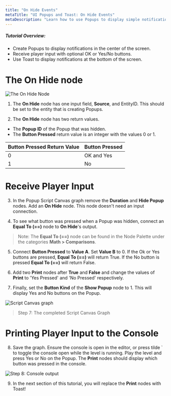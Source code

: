```yaml
---
title: "On Hide Events"
metaTitle: "UI Popups and Toast: On Hide Events"
metaDescription: "Learn how to use Popups to display simple notifications in the center of the screen with optional, OK or Yes/No buttons. Use Toast to display notifications at the bottom of the screen."
---
```


##### Tutorial Overview:
 -  Create Popups to display notifications in the center of the screen.
 -  Receive player input with optional OK or Yes/No buttons.
 -  Use Toast to display notifications at the bottom of the screen.


# The On Hide node

![The On Hide Node](/images/01/popups-08.png "The On Hide Node")

1. The **On Hide** node has one input field, **Source**, and EntityID. This should be set to the entity that is creating Popups.

2. The **On Hide** node has two return values.

- The **Popup ID** of the Popup that was hidden.
- The **Button Pressed** return value is an integer with the values 0 or 1.

|Button Pressed Return Value|Button Pressed|
|----|----|
|0|OK and Yes|
|1|No|

# Receive Player Input

3. In the Popup Script Canvas graph remove the **Duration** and **Hide Popup** nodes. Add an **On Hide** node. This node doesn't need an input connection.

4. To see what button was pressed when a Popup was hidden, connect an **Equal To (==)** node to **On Hide**'s output.

>Note: The **Equal To (==)** node can be found in the Node Palette under the categories **Math > Comparisons**.

5. Connect **Button Pressed** to **Value A**. Set **Value B** to 0. If the Ok or Yes buttons are pressed, **Equal To (==)** will return True. If the No button is pressed **Equal To (==)** will return False.

6. Add two **Print** nodes after **True** and **False** and change the values of **Print** to 'Yes Pressed' and 'No Pressed' respectively.

7. Finally, set the **Button Kind** of the **Show Popup** node to 1. This will display Yes and No buttons on the Popup.

![Script Canvas graph](/images/01/popups-09.png")

> Step 7: The completed Script Canvas Graph

# Printing Player Input to the Console

8. Save the graph. Ensure the console is open in the editor, or press tilde \` to toggle the console open while the level is running. Play the level and press Yes or No on the Popup. The **Print** nodes should display which button was pressed in the console.

![Step 8: Console output](/images/01/popups-10.png "Step 8: Console output")

9. In the next section of this tutorial, you will replace the **Print** nodes with Toast!
